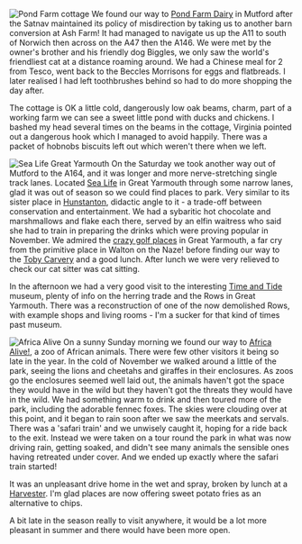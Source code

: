 ![Pond Farm cottage](P1380440.JPG)
We found our way to [Pond Farm Dairy](https://www.sykescottages.co.uk/cottage/Norfolk-Barnby/Pond-Farm-Dairy-954252.html) in Mutford after the Satnav maintained its policy
of misdirection by taking us to another barn conversion at Ash Farm! It had
managed to navigate us up the A11 to south of Norwich then across on the A47
then the A146.
We were met by the owner's brother and his friendly dog Biggles,
we only saw the world's friendliest cat at a distance roaming around.
We had a Chinese meal for 2 from Tesco, went back to the Beccles Morrisons for eggs and flatbreads.
I later realised I had left toothbrushes behind so had to do more shopping the day after.

The cottage is OK a little cold, dangerously low oak beams, charm, part of a working farm
we can see a sweet little pond with ducks and chickens. I bashed my head several times on the
beams in the cottage, Virginia pointed out a dangerous hook which I managed to avoid happily.
There was a packet of hobnobs biscuits left out which weren't there when we left.

![Sea Life Great Yarmouth](P1380442.JPG)
On the Saturday we took another way out of Mutford to the A164, and it was longer
and more nerve-stretching single track lanes. Located [Sea Life](https://www.visitsealife.com/great-yarmouth/) in Great Yarmouth through
some narrow lanes, glad it was out of season so we could find places to park.
Very similar to its sister place in [Hunstanton](https://www.visitsealife.com/hunstanton/), didactic angle to it -
a trade-off between conservation and entertainment.
We had a sybaritic hot chocolate and marshmallows and flake each there,
served by an elfin waitress who said she had to train in preparing
the drinks which were proving popular in November.
We admired the [crazy golf places](http://www.pirates-cove.co.uk/) in Great Yarmouth,
a far cry from the primitive place in Walton on the Naze!
before finding our way to the [Toby Carvery](https://www.tobycarvery.co.uk/restaurants/east-of-england/thecaptainmanbygorleston) and a good lunch.
After lunch we were very relieved to check our cat sitter was cat sitting.

In the afternoon we had a very good visit to the interesting [Time and Tide](https://www.museums.norfolk.gov.uk/time-tide) museum,
plenty of info on the herring trade and the Rows in Great Yarmouth. There was a
reconstruction of one of the now demolished Rows, with example shops and living rooms -
I'm a sucker for that kind of times past museum.

![Africa Alive](P1380467.JPG)
On a sunny Sunday morning we found our way to [Africa Alive!](https://www.africa-alive.co.uk/), a zoo of African animals.
There were few other visitors it being so late in the year. In the cold of November we walked around a
little of the park, seeing the lions and cheetahs and giraffes in their enclosures.
As zoos go the enclosures seemed well laid out, the animals haven't got the space they would
have in the wild but they haven't got the threats they would have in the wild. We had
something warm to drink and then toured more of the park, including the adorable fennec
foxes. The skies were clouding over at this point, and it began to rain soon after we
saw the meerkats and servals. There was a 'safari train' and we unwisely caught it, hoping for a ride back
to the exit. Instead we were taken on a tour round the park in what was now driving rain,
getting soaked, and didn't see many animals the sensible ones having retreated under cover.
And we ended up exactly where the safari train started!

It was an unpleasant drive home in the wet and spray, broken by lunch at
a [Harvester](https://www.harvester.co.uk/restaurants/eastofengland/thepotterskilnlowestoft). I'm glad places are now offering sweet potato fries as an
alternative to chips.

A bit late in the season really to visit anywhere,
it would be a lot more pleasant in summer and there would have been more open.
